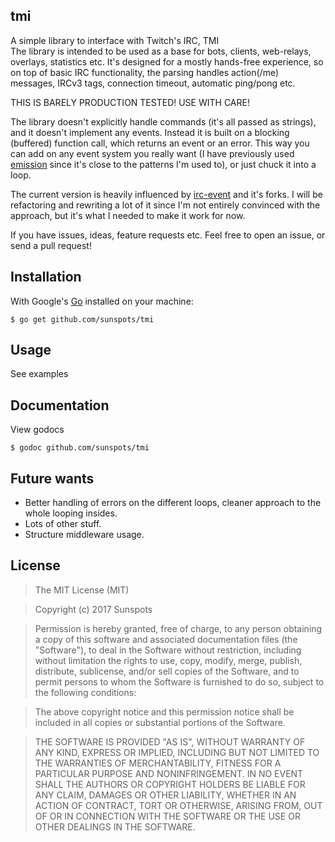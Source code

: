 tmi
--------

A simple library to interface with Twitch's IRC, TMI  
The library is intended to be used as a base for bots, clients, web-relays, overlays, statistics etc.
It's designed for a mostly hands-free experience, so on top of basic IRC functionality, the parsing handles action(/me) messages, IRCv3 tags, connection timeout, automatic ping/pong etc.

THIS IS BARELY PRODUCTION TESTED! USE WITH CARE!

The library doesn't explicitly handle commands (it's all passed as strings),
and it doesn't implement any events. Instead it is built on a blocking (buffered) function call, which returns an event or an error. This way you can add on any event system you really want (I have previously used [emission](https://github.com/chuckpreslar/emission) since it's close to the patterns I'm used to), or just chuck it into a loop.

The current version is heavily influenced by [irc-event](https://github.com/thoj/go-ircevent) and it's forks. I will be refactoring and rewriting a lot of it since I'm not entirely convinced with the approach, but it's what I needed to make it work for now.

If you have issues, ideas, feature requests etc. Feel free to open an issue, or send a pull request!

## Installation

With Google's [Go](http://www.golang.org) installed on your machine:

    $ go get github.com/sunspots/tmi

## Usage
See examples

## Documentation

View godocs

    $ godoc github.com/sunspots/tmi

## Future wants
- Better handling of errors on the different loops,
cleaner approach to the whole looping insides.
- Lots of other stuff.
- Structure middleware usage.

## License

> The MIT License (MIT)

> Copyright (c) 2017 Sunspots

> Permission is hereby granted, free of charge, to any person obtaining a copy
> of this software and associated documentation files (the "Software"), to deal
> in the Software without restriction, including without limitation the rights
> to use, copy, modify, merge, publish, distribute, sublicense, and/or sell
> copies of the Software, and to permit persons to whom the Software is
> furnished to do so, subject to the following conditions:

> The above copyright notice and this permission notice shall be included in
> all copies or substantial portions of the Software.

> THE SOFTWARE IS PROVIDED "AS IS", WITHOUT WARRANTY OF ANY KIND, EXPRESS OR
> IMPLIED, INCLUDING BUT NOT LIMITED TO THE WARRANTIES OF MERCHANTABILITY,
> FITNESS FOR A PARTICULAR PURPOSE AND NONINFRINGEMENT. IN NO EVENT SHALL THE
> AUTHORS OR COPYRIGHT HOLDERS BE LIABLE FOR ANY CLAIM, DAMAGES OR OTHER
> LIABILITY, WHETHER IN AN ACTION OF CONTRACT, TORT OR OTHERWISE, ARISING FROM,
> OUT OF OR IN CONNECTION WITH THE SOFTWARE OR THE USE OR OTHER DEALINGS IN
> THE SOFTWARE.
